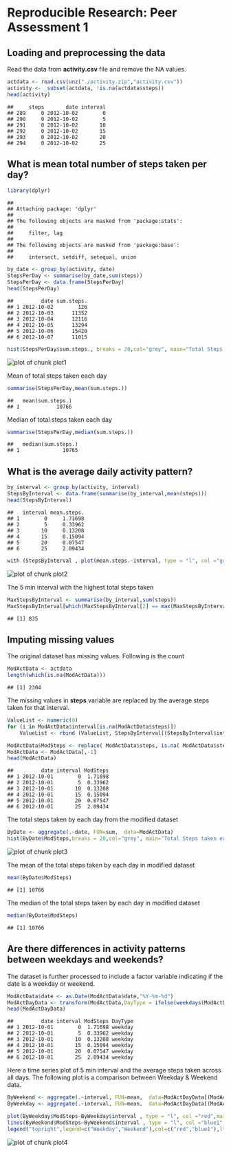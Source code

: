 # Reproducible Research: Peer Assessment 1  

## Loading and preprocessing the data

Read the data from **activity.csv** file and remove the NA values.


```r
actdata <- read.csv(unz("./activity.zip","activity.csv"))
activity <-  subset(actdata, !is.na(actdata$steps))
head(activity)
```

```
##     steps       date interval
## 289     0 2012-10-02        0
## 290     0 2012-10-02        5
## 291     0 2012-10-02       10
## 292     0 2012-10-02       15
## 293     0 2012-10-02       20
## 294     0 2012-10-02       25
```

## What is mean total number of steps taken per day?


```r
library(dplyr)
```

```
## 
## Attaching package: 'dplyr'
## 
## The following objects are masked from 'package:stats':
## 
##     filter, lag
## 
## The following objects are masked from 'package:base':
## 
##     intersect, setdiff, setequal, union
```

```r
by_date <- group_by(activity, date)
StepsPerDay <- summarise(by_date,sum(steps))
StepsPerDay <- data.frame(StepsPerDay)
head(StepsPerDay)
```

```
##         date sum.steps.
## 1 2012-10-02        126
## 2 2012-10-03      11352
## 3 2012-10-04      12116
## 4 2012-10-05      13294
## 5 2012-10-06      15420
## 6 2012-10-07      11015
```

```r
hist(StepsPerDay$sum.steps., breaks = 20,col="grey", main="Total Steps taken each day", xlab = "Total Steps")
```

![plot of chunk plot1](./PA1_template_files/figure-html/plot1.png) 
  
Mean of total steps taken each day

```r
summarise(StepsPerDay,mean(sum.steps.))
```

```
##   mean(sum.steps.)
## 1            10766
```
Median of total steps taken each day

```r
summarise(StepsPerDay,median(sum.steps.))
```

```
##   median(sum.steps.)
## 1              10765
```

## What is the average daily activity pattern?

```r
by_interval <- group_by(activity, interval)
StepsByInterval <- data.frame(summarise(by_interval,mean(steps)))
head(StepsByInterval)
```

```
##   interval mean.steps.
## 1        0     1.71698
## 2        5     0.33962
## 3       10     0.13208
## 4       15     0.15094
## 5       20     0.07547
## 6       25     2.09434
```

```r
with (StepsByInterval , plot(mean.steps.~interval, type = "l", col ="green4",main = "Avg Steps by 5 min interval across all days",xlab = "5 min intervals", ylab = "Average Steps"))
```

![plot of chunk plot2](./PA1_template_files/figure-html/plot2.png) 
  
The 5 min interval with the highest total steps taken

```r
MaxStepsByInterval <- summarise(by_interval,sum(steps))
MaxStepsByInterval[which(MaxStepsByInterval[2] == max(MaxStepsByInterval[2])),"interval"]
```

```
## [1] 835
```

## Imputing missing values
The original dataset has missing values. Following is the count

```r
ModActData <- actdata
length(which(is.na(ModActData)))
```

```
## [1] 2304
```

The missing values in **steps** variable are replaced by the average steps taken for that interval.

```r
ValueList <- numeric(0)
for (i in ModActData$interval[is.na(ModActData$steps)])
    ValueList <- rbind (ValueList, StepsByInterval[(StepsByInterval$interval==i),2])

ModActData$ModSteps <- replace( ModActData$steps, is.na( ModActData$steps), ValueList)
ModActData <- ModActData[,-1]
head(ModActData)
```

```
##         date interval ModSteps
## 1 2012-10-01        0  1.71698
## 2 2012-10-01        5  0.33962
## 3 2012-10-01       10  0.13208
## 4 2012-10-01       15  0.15094
## 5 2012-10-01       20  0.07547
## 6 2012-10-01       25  2.09434
```

The total steps taken by each day from the modified dataset

```r
ByDate <- aggregate(.~date, FUN=sum,  data=ModActData)
hist(ByDate$ModSteps,breaks = 20,col="grey", main="Total Steps taken each day (Modified Data)", xlab = "Modified Total Steps")
```

![plot of chunk plot3](./PA1_template_files/figure-html/plot3.png) 

The mean of the total steps taken by each day in modified dataset

```r
mean(ByDate$ModSteps)
```

```
## [1] 10766
```
The median of the total steps taken by each day in modified dataset

```r
median(ByDate$ModSteps)
```

```
## [1] 10766
```

## Are there differences in activity patterns between weekdays and weekends?
The dataset is further processed to include a factor variable indicating if the date is a weekday or weekend. 

```r
ModActData$date <- as.Date(ModActData$date,"%Y-%m-%d")
ModActDayData <- transform(ModActData,DayType = ifelse(weekdays(ModActData$date) %in% c("Saturday","Sunday"),"weekend","weekday" ))
head(ModActDayData)
```

```
##         date interval ModSteps DayType
## 1 2012-10-01        0  1.71698 weekday
## 2 2012-10-01        5  0.33962 weekday
## 3 2012-10-01       10  0.13208 weekday
## 4 2012-10-01       15  0.15094 weekday
## 5 2012-10-01       20  0.07547 weekday
## 6 2012-10-01       25  2.09434 weekday
```

Here a time series plot of 5 min interval and the average steps taken across all days. The following plot is a comparison between Weekday & Weekend data.


```r
ByWeekend <- aggregate(.~interval, FUN=mean,  data=ModActDayData[(ModActDayData$DayType =="weekend"), ])
ByWeekday <- aggregate(.~interval, FUN=mean,  data=ModActDayData[(ModActDayData$DayType =="weekday"), ])

plot(ByWeekday$ModSteps~ByWeekday$interval , type = "l", col ="red",main = "Comparison of average steps taken on weekday/weekend", xlab="5 min interval", ylab="Average Steps") 
lines(ByWeekend$ModSteps~ByWeekend$interval , type = "l", col ="blue1",) 
legend("topright",legend=c("Weekday","Weekend"),col=c("red","blue1"),lty=1)
```

![plot of chunk plot4](./PA1_template_files/figure-html/plot4.png) 

